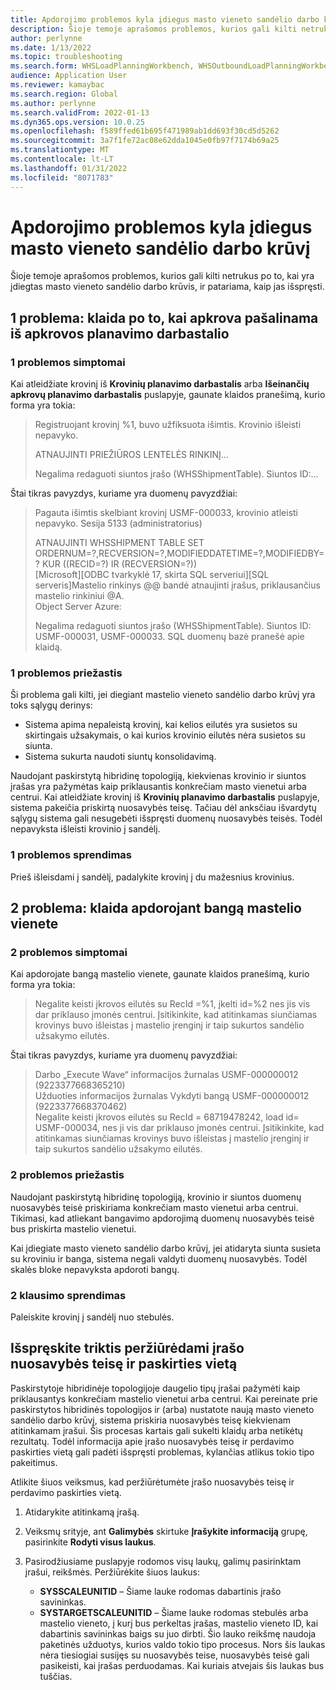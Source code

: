 ```yaml
---
title: Apdorojimo problemos kyla įdiegus masto vieneto sandėlio darbo krūvį
description: Šioje temoje aprašomos problemos, kurios gali kilti netrukus po to, kai yra įdiegtas masto vieneto sandėlio darbo krūvis, ir patariama, kaip jas išspręsti.
author: perlynne
ms.date: 1/13/2022
ms.topic: troubleshooting
ms.search.form: WHSLoadPlanningWorkbench, WHSOutboundLoadPlanningWorkbench
audience: Application User
ms.reviewer: kamaybac
ms.search.region: Global
ms.author: perlynne
ms.search.validFrom: 2022-01-13
ms.dyn365.ops.version: 10.0.25
ms.openlocfilehash: f589ffed61b695f471989ab1dd693f30cd5d5262
ms.sourcegitcommit: 3a7f1fe72ac08e62dda1045e0fb97f7174b69a25
ms.translationtype: MT
ms.contentlocale: lt-LT
ms.lasthandoff: 01/31/2022
ms.locfileid: "8071783"
---
```

# <a name="processing-issues-occur-after-a-scale-unit-warehouse-workload-is-installed"></a>Apdorojimo problemos kyla įdiegus masto vieneto sandėlio darbo krūvį

Šioje temoje aprašomos problemos, kurios gali kilti netrukus po to, kai yra įdiegtas masto vieneto sandėlio darbo krūvis, ir patariama, kaip jas išspręsti.

## <a name="issue-1-error-after-a-load-is-released-from-a-load-planning-workbench"></a>1 problema: klaida po to, kai apkrova pašalinama iš apkrovos planavimo darbastalio

### <a name="symptoms-of-issue-1"></a>1 problemos simptomai

Kai atleidžiate krovinį iš **Krovinių planavimo darbastalis** arba **Išeinančių apkrovų planavimo darbastalis** puslapyje, gaunate klaidos pranešimą, kurio forma yra tokia:

> Registruojant krovinį %1, buvo užfiksuota išimtis. Krovinio išleisti nepavyko.
> 
> ATNAUJINTI PRIEŽIŪROS LENTELĖS RINKINĮ...
> 
> Negalima redaguoti siuntos įrašo (WHSShipmentTable). Siuntos ID:...

Štai tikras pavyzdys, kuriame yra duomenų pavyzdžiai:

> Pagauta išimtis skelbiant krovinį USMF-000033, krovinio atleisti nepavyko.
Sesija 5133 (administratorius)
>
> ATNAUJINTI WHSSHIPMENT TABLE SET ORDERNUM=?,RECVERSION=?,MODIFIEDDATETIME=?,MODIFIEDBY=? KUR ((RECID=?) IR (RECVERSION=?))  
> [Microsoft][ODBC tvarkyklė 17, skirta SQL serveriui][SQL serveris]Mastelio rinkinys @@ bandė atnaujinti įrašus, priklausančius mastelio rinkiniui @A.  
> Object Server Azure:
>
> Negalima redaguoti siuntos įrašo (WHSShipmentTable). Siuntos ID: USMF-000031, USMF-000033. SQL duomenų bazė pranešė apie klaidą.

### <a name="cause-of-issue-1"></a>1 problemos priežastis

Ši problema gali kilti, jei diegiant mastelio vieneto sandėlio darbo krūvį yra toks sąlygų derinys:

- Sistema apima nepaleistą krovinį, kai kelios eilutės yra susietos su skirtingais užsakymais, o kai kurios krovinio eilutės nėra susietos su siunta.
- Sistema sukurta naudoti siuntų konsolidavimą.

Naudojant paskirstytą hibridinę topologiją, kiekvienas krovinio ir siuntos įrašas yra pažymėtas kaip priklausantis konkrečiam masto vienetui arba centrui. Kai atleidžiate krovinį iš **Krovinių planavimo darbastalis** puslapyje, sistema pakeičia priskirtą nuosavybės teisę. Tačiau dėl anksčiau išvardytų sąlygų sistema gali nesugebėti išspręsti duomenų nuosavybės teisės. Todėl nepavyksta išleisti krovinio į sandėlį.

### <a name="resolution-of-issue-1"></a>1 problemos sprendimas

Prieš išleisdami į sandėlį, padalykite krovinį į du mažesnius krovinius.

## <a name="issue-2-error-while-a-wave-is-processed-on-a-scale-unit"></a>2 problema: klaida apdorojant bangą mastelio vienete

### <a name="symptoms-of-issue-2"></a>2 problemos simptomai

Kai apdorojate bangą mastelio vienete, gaunate klaidos pranešimą, kurio forma yra tokia:

> Negalite keisti įkrovos eilutės su RecId =%1, įkelti id=%2 nes jis vis dar priklauso įmonės centrui. Įsitikinkite, kad atitinkamas siunčiamas krovinys buvo išleistas į mastelio įrenginį ir taip sukurtos sandėlio užsakymo eilutės.

Štai tikras pavyzdys, kuriame yra duomenų pavyzdžiai:

> Darbo „Execute Wave“ informacijos žurnalas USMF-000000012 (9223377668365210)  
> Užduoties informacijos žurnalas Vykdyti bangą USMF-000000012 (9223377668370462)  
> Negalite keisti įkrovos eilutės su RecId = 68719478242, load id= USMF-000034, nes ji vis dar priklauso įmonės centrui. Įsitikinkite, kad atitinkamas siunčiamas krovinys buvo išleistas į mastelio įrenginį ir taip sukurtos sandėlio užsakymo eilutės.

### <a name="cause-of-issue-2"></a>2 problemos priežastis

Naudojant paskirstytą hibridinę topologiją, krovinio ir siuntos duomenų nuosavybės teisė priskiriama konkrečiam masto vienetui arba centrui. Tikimasi, kad atliekant bangavimo apdorojimą duomenų nuosavybės teisė bus priskirta mastelio vienetui.

Kai įdiegiate masto vieneto sandėlio darbo krūvį, jei atidaryta siunta susieta su kroviniu ir banga, sistema negali valdyti duomenų nuosavybės. Todėl skalės bloke nepavyksta apdoroti bangų.

### <a name="resolution-of-issue-2"></a>2 klausimo sprendimas

Paleiskite krovinį į sandėlį nuo stebulės.

## <a name="troubleshoot-issues-by-viewing-a-records-ownership-and-destination"></a>Išspręskite triktis peržiūrėdami įrašo nuosavybės teisę ir paskirties vietą

Paskirstytoje hibridinėje topologijoje daugelio tipų įrašai pažymėti kaip priklausantys konkrečiam mastelio vienetui arba centrui. Kai pereinate prie paskirstytos hibridinės topologijos ir (arba) nustatote naują masto vieneto sandėlio darbo krūvį, sistema priskiria nuosavybės teisę kiekvienam atitinkamam įrašui. Šis procesas kartais gali sukelti klaidų arba netikėtų rezultatų. Todėl informacija apie įrašo nuosavybės teisę ir perdavimo paskirties vietą gali padėti išspręsti problemas, kylančias atlikus tokio tipo pakeitimus.

Atlikite šiuos veiksmus, kad peržiūrėtumėte įrašo nuosavybės teisę ir perdavimo paskirties vietą.

1. Atidarykite atitinkamą įrašą.
1. Veiksmų srityje, ant **Galimybės** skirtuke **Įrašykite informaciją** grupę, pasirinkite **Rodyti visus laukus**.
1. Pasirodžiusiame puslapyje rodomos visų laukų, galimų pasirinktam įrašui, reikšmės. Peržiūrėkite šiuos laukus:

    - **SYSSCALEUNITID** – Šiame lauke rodomas dabartinis įrašo savininkas.
    - **SYSTARGETSCALEUNITID** – Šiame lauke rodomas stebulės arba mastelio vieneto, į kurį bus perkeltas įrašas, mastelio vieneto ID, kai dabartinis savininkas baigs su juo dirbti. Šio lauko reikšmę naudoja paketinės užduotys, kurios valdo tokio tipo procesus. Nors šis laukas nėra tiesiogiai susijęs su nuosavybės teise, nuosavybės teisė gali pasikeisti, kai įrašas perduodamas. Kai kuriais atvejais šis laukas bus tuščias.
